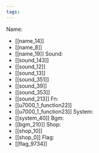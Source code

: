 ```yaml
---
tags:
---
```

Name:
- [[name_14]]
- [[name_8]]
- [[name_19]]
Sound:
- [[sound_143]]
- [[sound_12]]
- [[sound_13]]
- [[sound_351]]
- [[sound_39]]
- [[sound_353]]
- [[sound_213]]
Fn:
- [[u7000_1_function22]]
- [[u7000_1_function23]]
System:
- [[system_40]]
Bgm:
- [[bgm_210]]
Shop:
- [[shop_10]]
- [[shop_0]]
Flag:
- [[flag_9734]]
